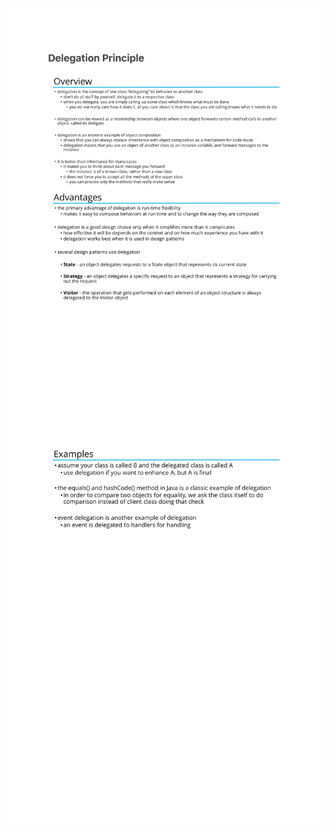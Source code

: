 ![](https://github.com/venkyhegde/Design-Patterns-In-Java/blob/master/static-res/dp/1.jpg)
![](https://github.com/venkyhegde/Design-Patterns-In-Java/blob/master/static-res/dp/2.jpg)
